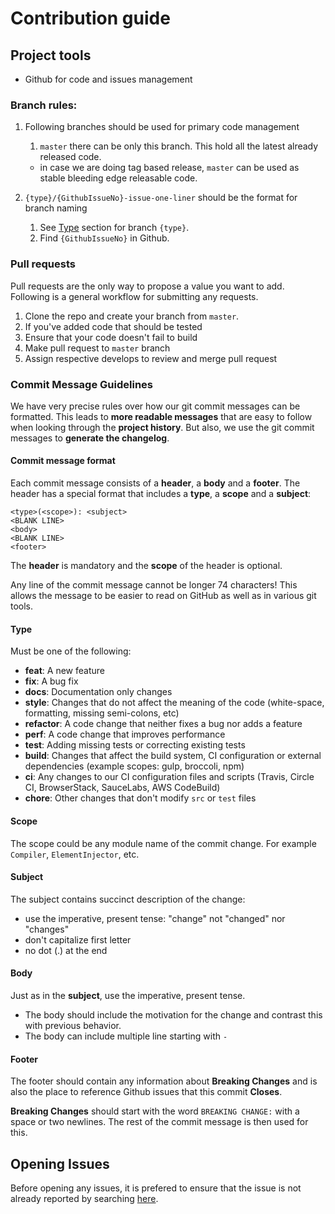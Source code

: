# Contribution guide

## Project tools

- Github for code and issues management

### Branch rules:

1. Following branches should be used for primary code management

   1. `master` there can be only this branch. This hold all the latest already released code.

   - in case we are doing tag based release, `master` can be used as stable bleeding edge releasable code.

2. `{type}/{GithubIssueNo}-issue-one-liner` should be the format for branch naming
   1. See [Type](#__type) section for branch `{type}`.
   2. Find `{GithubIssueNo}` in Github.

### Pull requests

Pull requests are the only way to propose a value you want to add. Following is a general workflow for submitting any requests.

1. Clone the repo and create your branch from `master`.
2. If you've added code that should be tested
3. Ensure that your code doesn't fail to build
4. Make pull request to `master` branch
5. Assign respective develops to review and merge pull request

### Commit Message Guidelines

We have very precise rules over how our git commit messages can be formatted. This leads to **more
readable messages** that are easy to follow when looking through the **project history**. But also,
we use the git commit messages to **generate the changelog**.

#### Commit message format

Each commit message consists of a **header**, a **body** and a **footer**. The header has a special
format that includes a **type**, a **scope** and a **subject**:

```
<type>(<scope>): <subject>
<BLANK LINE>
<body>
<BLANK LINE>
<footer>
```

The **header** is mandatory and the **scope** of the header is optional.

Any line of the commit message cannot be longer 74 characters! This allows the message to be easier
to read on GitHub as well as in various git tools.

<a name="__type"></a>

#### Type

Must be one of the following:

- **feat**: A new feature
- **fix**: A bug fix
- **docs**: Documentation only changes
- **style**: Changes that do not affect the meaning of the code (white-space, formatting, missing
  semi-colons, etc)
- **refactor**: A code change that neither fixes a bug nor adds a feature
- **perf**: A code change that improves performance
- **test**: Adding missing tests or correcting existing tests
- **build**: Changes that affect the build system, CI configuration or external dependencies (example scopes: gulp, broccoli, npm)
- **ci**: Any changes to our CI configuration files and scripts (Travis, Circle CI, BrowserStack, SauceLabs, AWS CodeBuild)
- **chore**: Other changes that don't modify `src` or `test` files

#### Scope

The scope could be any module name of the commit change. For example `Compiler`, `ElementInjector`, etc.

#### Subject

The subject contains succinct description of the change:

- use the imperative, present tense: "change" not "changed" nor "changes"
- don't capitalize first letter
- no dot (.) at the end

#### Body

Just as in the **subject**, use the imperative, present tense.

- The body should include the motivation for the change and contrast this with previous behavior.
- The body can include multiple line starting with `-`

#### Footer

The footer should contain any information about **Breaking Changes** and is also the place to
reference Github issues that this commit **Closes**.

**Breaking Changes** should start with the word `BREAKING CHANGE:` with a space or two newlines. The rest of the commit message is then used for this.

## Opening Issues

Before opening any issues, it is prefered to ensure that the issue is not already reported by searching [here](https://github.com/monstar-lab-oss/nestjs-starter-rest-api/issues).
